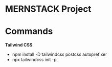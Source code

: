 # **MERNSTACK Project**

# Commands

**Tailwind CSS**
- npm install -D tailwindcss postcss autoprefixer
- npx tailwindcss init -p